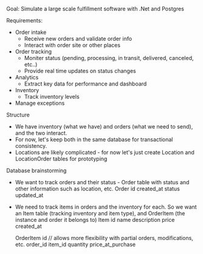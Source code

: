 Goal: Simulate a large scale fulfillment software with .Net and Postgres

Requirements:
- Order intake
    - Receive new orders and validate order info
    - Interact with order site or other places
- Order tracking
    - Moniter status (pending, processing, in transit, delivered, canceled, etc..)
    - Provide real time updates on status changes
- Analytics
    - Extract key data for performance and dashboard
- Inventory
    - Track inventory levels
- Manage exceptions

Structure
- We have inventory (what we have) and orders (what we need to send), and the two interact.
- For now, let's keep both in the same database for transactional consistency.
- Locations are likely complicated - for now let's just create Location and LocationOrder tables for prototyping

Database brainstorming
- We want to track orders and their status - Order table with status and other information such as location, etc.
    Order
        id
        created_at
        status
        updated_at
- We need to track items in orders and the inventory for each. So we want an Item table (tracking inventory and item type), and OrderItem (the instance and order it belongs to)
    Item
        id
        name
        description
        price
        created_at
        
    OrderItem
        id // allows more flexibility with partial orders, modifications, etc.
        order_id
        item_id
        quantity
        price_at_purchase
